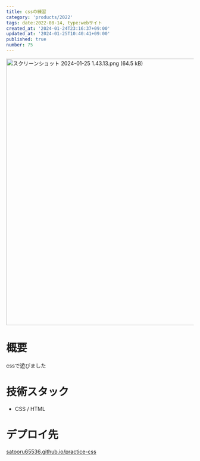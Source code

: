 ```yaml
---
title: cssの練習
category: 'products/2022'
tags: date:2022-08-14, type:webサイト
created_at: '2024-01-24T23:16:37+09:00'
updated_at: '2024-01-25T10:40:41+09:00'
published: true
number: 75
---
```


<img width="716" alt="スクリーンショット 2024-01-25 1.43.13.png (64.5 kB)" src="/images/articles/75/39605d14-e902-4751-8910-ced8d9e69111.webp">


# 概要
cssで遊びました

# 技術スタック
- CSS / HTML

# デプロイ先
[satooru65536.github.io/practice-css](https://satooru65536.github.io/practice-css/)

